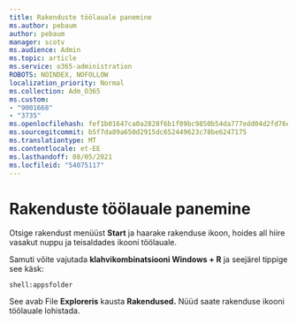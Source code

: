 ```yaml
---
title: Rakenduste töölauale panemine
ms.author: pebaum
author: pebaum
manager: scotv
ms.audience: Admin
ms.topic: article
ms.service: o365-administration
ROBOTS: NOINDEX, NOFOLLOW
localization_priority: Normal
ms.collection: Adm_O365
ms.custom:
- "9001668"
- "3735"
ms.openlocfilehash: fef1b01647ca0a2828f6b1f09bc9850b54da777edd04d2fd76e6c79579fbefcc
ms.sourcegitcommit: b5f7da89a650d2915dc652449623c78be6247175
ms.translationtype: MT
ms.contentlocale: et-EE
ms.lasthandoff: 08/05/2021
ms.locfileid: "54075117"
---
```

# <a name="put-apps-on-the-desktop"></a>Rakenduste töölauale panemine

Otsige rakendust menüüst **Start** ja haarake rakenduse ikoon, hoides all hiire vasakut nuppu ja teisaldades ikooni töölauale.

Samuti võite vajutada **klahvikombinatsiooni Windows + R** ja seejärel tippige see käsk:

`shell:appsfolder`

See avab File **Exploreris** kausta **Rakendused.** Nüüd saate rakenduse ikooni töölauale lohistada.
